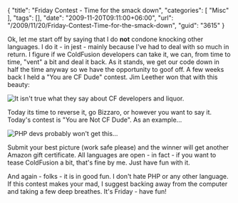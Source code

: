 {
	"title": "Friday Contest - Time for the smack down",
	"categories": [
		"Misc"
	],
	"tags": [],
	"date": "2009-11-20T09:11:00+06:00",
	"url": "/2009/11/20/Friday-Contest-Time-for-the-smack-down",
	"guid": "3615"
}

Ok, let me start off by saying that I do <b>not</b> condone knocking other languages. I do it - in jest - mainly because I've had to deal with so much in return. I figure if we ColdFusion developers can take it, we can, from time to time, "vent" a bit and deal it back. As it stands, we get our code down in half the time anyway so we have the opportunity to goof off. A few weeks back I held a "You are CF Dude" contest. Jim Leether won that with this beauty:

<img src="https://static.raymondcamden.com/images/jimcfdude.jpg" title="It isn't true what they say about CF developers and liquor.">

Today its time to reverse it, go Bizzaro, or however you want to say it. Today's contest is "You are Not CF Dude". As an example...

<img src="https://static.raymondcamden.com/images/cfjedi/anticfdude.png" title="PHP devs probably won't get this...">

Submit your best picture (work safe please) and the winner will get another Amazon gift certificate. All languages are open - in fact - if you want to tease ColdFusion a bit, that's fine by me. Just have fun with it.

And again - folks - it is in good fun. I don't hate PHP or any other language. If this contest makes your mad, I suggest backing away from the computer and taking a few deep breathes. It's Friday - have fun!